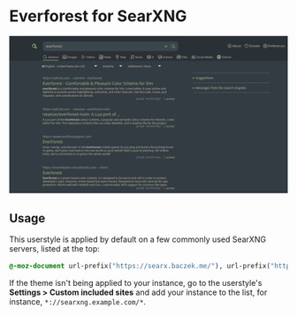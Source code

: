 # Everforest for SearXNG

<p align="center">
  <img src="assets/screenshot.png"/>
</p>

## Usage
This userstyle is applied by default on a few commonly used SearXNG servers, listed at the top:
```css
@-moz-document url-prefix("https://searx.baczek.me/"), url-prefix("https://searx.be/") {
```
If the theme isn't being applied to your instance, go to the userstyle's **Settings > Custom included sites** and add your instance to the list, for instance, `*://searxng.example.com/*`.
